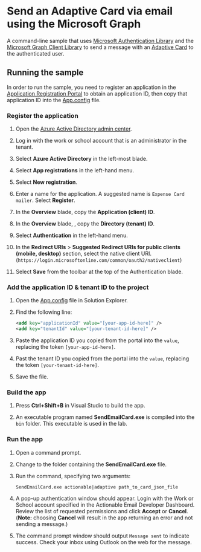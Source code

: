 # Send an Adaptive Card via email using the Microsoft Graph

A command-line sample that uses [Microsoft Authentication Library](https://www.nuget.org/packages/Microsoft.Identity.Client) and the [Microsoft Graph Client Library](https://www.nuget.org/packages/Microsoft.Graph/) to send a message with an [Adaptive Card](https://adaptivecards.io/) to the authenticated user.

## Running the sample

In order to run the sample, you need to register an application in the [Application Registration Portal](https://apps.dev.microsoft.com) to obtain an application ID, then copy that application ID into the [App.config](./App.config) file.

### Register the application

1. Open the [Azure Active Directory admin center](https://aad.portal.azure.com).

1. Log in with the work or school account that is an administrator in the tenant.

1. Select **Azure Active Directory** in the left-most blade.

1. Select **App registrations** in the left-hand menu.

1. Select **New registration**.

1. Enter a name for the application. A suggested name is `Expense Card mailer`. Select **Register**.

1. In the **Overview** blade, copy the **Application (client) ID**.

1. In the **Overview** blade, , copy the **Directory (tenant) ID**.

1. Select **Authentication** in the left-hand menu.

1. In the **Redirect URIs** > **Suggested Redirect URIs for public clients (mobile, desktop)** section, select the native client URI. (`https://login.microsoftonline.com/common/oauth2/nativeclient`)

1. Select **Save** from the toolbar at the top of the Authentication blade.

### Add the application ID & tenant ID to the project

1. Open the [App.config](App.config) file in Solution Explorer.

1. Find the following line:

    ```xml
    <add key="applicationId" value="[your-app-id-here]" />
    <add key="tenantId" value="[your-tenant-id-here]" />
    ```

1. Paste the application ID you copied from the portal into the `value`, replacing the token `[your-app-id-here]`.

1. Past the tenant ID you copied from the portal into the `value`, replacing the token `[your-tenant-id-here]`.

1. Save the file.

### Build the app

1. Press **Ctrl+Shift+B** in Visual Studio to build the app.

1. An executable program named **SendEmailCard.exe** is compiled into the `bin` folder. This executable is used in the lab.

### Run the app

1. Open a command prompt.

1. Change to the folder containing the **SendEmailCard.exe** file.

1. Run the command, specifying two arguments:

    ```shell
    SendEmailCard.exe actionable|adaptive path_to_card_json_file
    ```

1. A pop-up authentication window should appear. Login with the Work or School  account specified in the Actionable Email Developer Dashboard. Review the list of requested permissions and click **Accept** or **Cancel**. (**Note:** choosing **Cancel** will result in the app returning an error and not sending a message.)

1. The command prompt window should output `Message sent` to indicate success. Check your inbox using Outlook on the web for the message.
